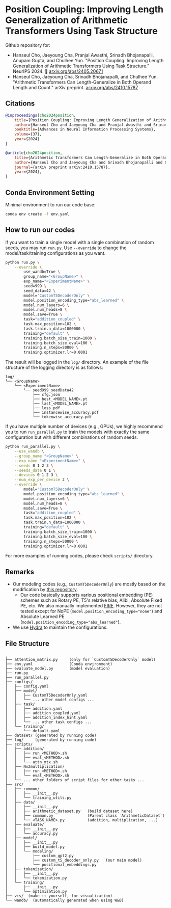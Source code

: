 # Position Coupling: Improving Length Generalization of Arithmetic Transformers Using Task Structure

Github repository for:
* Hanseul Cho, Jaeyoung Cha, Pranjal Awasthi, Srinadh Bhojanapalli, Anupam Gupta, and Chulhee Yun. "Position Coupling: Improving Length Generalization of Arithmetic Transformers Using Task Structure." NeurIPS 2024. 🥳 [arxiv.org/abs/2405.20671](https://arxiv.org/abs/2405.20671)
* Hanseul Cho, Jaeyoung Cha, Srinadh Bhojanapalli, and Chulhee Yun. "Arithmetic Transformers Can Length-Generalize in Both Operand Length and Count." arXiv preprint. [arxiv.org/abs/2410.15787](https://arxiv.org/abs/2410.15787)


## Citations

```bibtex
@inproceedings{cho2024position,
    title={Position Coupling: Improving Length Generalization of Arithmetic Transformers Using Task Structure}, 
    author={Hanseul Cho and Jaeyoung Cha and Pranjal Awasthi and Srinadh Bhojanapalli and Anupam Gupta and Chulhee Yun},
    booktitle={Advances in Neural Information Processing Systems},
    volume={37},
    year={2024}
}

@article{cho2024position,
    title={Arithmetic Transformers Can Length-Generalize in Both Operand Length and Count}, 
    author={Hanseul Cho and Jaeyoung Cha and Srinadh Bhojanapalli and Chulhee Yun},
    journal={arXiv preprint arXiv:2410.15787},
    year={2024},
}
```

## Conda Environment Setting

Minimal environment to run our code base:

```bash
conda env create -f env.yaml
```

## How to run our codes

If you want to train a single model with a single combination of random seeds, you may run `run.py`. Use `--override` to change the model/task/training configurations as you want.

```bash
python run.py \
    --override \
        use_wandb=True \
        group_name="<GroupName>" \
        exp_name="<ExperimentName>" \
        seed=999 \
        seed_data=42 \
        model="CustomT5DecoderOnly" \
        model.position_encoding_type="abs_learned" \
        model.num_layers=6 \
        model.num_heads=8 \
        model.save=True \
        task="addition_coupled" \
        task.max_position=102 \
        task.train.n_data=1000000 \
        training="default" \
        training.batch_size_train=1000 \
        training.batch_size_eval=100 \
        training.n_steps=50000 \
        training.optimizer.lr=0.0001
```

The result will be logged in the `log/` directory. An example of the file structure of the logging directory is as follows:

```
log/
└── <GroupName>
    └── <ExperimentName>
        └── seed999_seedData42
            ├── cfg.json 
            ├── best_<MODEL_NAME>.pt
            ├── last_<MODEL_NAME>.pt
            ├── loss.pdf
            ├── instancewise_accuracy.pdf
            └── tokenwise_accuracy.pdf
```

If you have multiple number of devices (e.g., GPUs), we highly recommend you to run `run_parallel.py` to train the models with exactly the same configuration but with different combinations of random seeds.

```bash
python run_parallel.py \
    --use_wandb \
    --group_name "<GroupName>" \
    --exp_name "<ExperimentName>" \
    --seeds 0 1 2 3 \
    --seeds_data 0 1 \
    --devices 0 1 2 3 \
    --num_exp_per_device 2 \
    --override \
        model="CustomT5DecoderOnly" \
        model.position_encoding_type="abs_learned" \
        model.num_layers=6 \
        model.num_heads=8 \
        model.save=True \
        task="addition_coupled" \
        task.max_position=102 \
        task.train.n_data=1000000 \
        training="default" \
        training.batch_size_train=1000 \
        training.batch_size_eval=100 \
        training.n_steps=50000 \
        training.optimizer.lr=0.0001
```

For more examples of running codes, please check `scripts/` directory.


## Remarks

* Our modeling codes (e.g., `CustomT5DecoderOnly`) are mostly based on the modification by [this repository](https://github.com/McGill-NLP/length-generalization). 
    - Our code basically supports various positional embedding (PE) schemes such as Rotary PE, T5's relative bias, Alibi, Absolute Fixed PE, etc. We also manually implemented [FIRE](https://openreview.net/forum?id=rR03qFesqk). However, they are not tested except for NoPE (`model.position_encoding_type="none"`) and Absolute Learned PE (`model.position_encoding_type="abs_learned"`).
* We use [Hydra](https://hydra.cc) to maintain the configurations.


## File Structure
```
.
├── attention_matrix.py     (only for `CustomT5DecoderOnly` model)
├── env.yaml                (Conda environment)
├── evaluate_model.py       (model evaluation)
├── run.py
├── run_parallel.py
├── configs/
│   ├── config.yaml
│   ├── model/
│   │   ├── CustomT5DecoderOnly.yaml
│   │   └── ... other model configs ...
│   ├── task/
│   │   ├── addition.yaml
│   │   ├── addition_coupled.yaml
│   │   ├── addition_index_hint.yaml
│   │   └── ... other task configs ...
│   └── training/
│       └── default.yaml
├── dataset/ (generated by running code)
├── log/     (generated by running code)
├── scripts/
│   ├── addition/
│   │   ├── run_<METHOD>.sh
│   │   ├── eval_<METHOD>.sh
│   │   └── attn_mtx.sh
│   ├── Nx2multiplication/
│   │   ├── run_<METHOD>.sh
│   │   └── eval_<METHOD>.sh
│   └── ... other folders of script files for other tasks ...
├── src/
│   ├── common/
│   │   ├── __init__.py
│   │   └── training_utils.py
│   ├── data/
│   │   ├── __init__.py
│   │   ├── arithmetic_dataset.py   (build dataset here)
│   │   ├── common.py               (Parent class `ArithmeticDataset`)
│   │   └── <TASK_NAME>.py          (addition, multiplication, ...)
│   ├── evaluate/
│   │   ├── __init__.py
│   │   └── accuracy.py
│   ├── model/
│   │   ├── __init__.py
│   │   ├── build_model.py
│   │   └── modeling/
│   │       ├── custom_gpt2.py
│   │       ├── custom_t5_decoder_only.py   (our main model)
│   │       └── positional_embeddings.py
│   ├── tokenization/
│   │   ├── __init__.py
│   │   └── tokenization.py
│   └── training/
│       ├── __init__.py
│       └── optimization.py
├── vis/  (make it yourself, for visualization)
└── wandb/  (automatically generated when using W&B)
```


